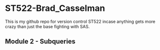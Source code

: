 # ST522-Brad_Casselman

This is my github repo for version control ST522 incase anything gets more crazy than just the base fighting with SAS.

## Module 2 - Subqueries
